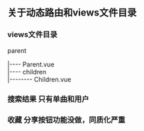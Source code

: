## 关于动态路由和views文件目录
### views文件目录
parent   

|---- Parent.vue  
|---- children  
|-------- Children.vue

### 搜索结果 只有单曲和用户
### 收藏 分享按钮功能没做，同质化严重
